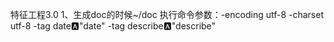 特征工程3.0
1、生成doc的时候~/doc
执行命令参数：-encoding utf-8 -charset utf-8 -tag date:a:"date" -tag describe:a:"describe" 
